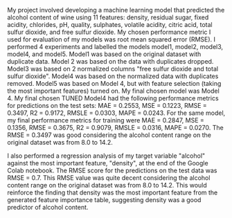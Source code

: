 My project involved developing a machine learning model that predicted the alcohol content of wine using 11 features: density, residual sugar, fixed acidity, chlorides, pH, quality, sulphates, volatile acidity, citric acid, total sulfur dioxide, and free sulfur dioxide. My chosen performance metric I used for evaluation of my models was root mean squared error (RMSE). I performed 4 experiments and labelled the models model1, model2, model3, model4, and model5. Model1 was based on the original dataset with duplicate data. Model 2 was based on the data with duplicates dropped. Model3 was based on 2 normalized columns "free sulfur dioxide and total sulfur dioxide". Model4 was based on the normalized data with duplicates removed. Model5 was based on Model 4, but with feature selection (taking the most important features) turned on. My final chosen model was Model 4. My final chosen TUNED Model4 had the following performance metrics for predictions on the test sets: MAE = 0.2553, MSE = 0.1223, RMSE = 0.3497, R2 = 0.9172,  RMSLE = 0.0303, MAPE = 0.0243. For the same model, my final performance metrics for training were MAE = 0.2847, MSE = 0.1356, RMSE = 0.3675, R2 = 0.9079, RMSLE = 0.0316, MAPE = 0.0270. The RMSE = 0.3497 was good considering the alcohol content range on the original dataset was from 8.0 to 14.2. 

I also performed a regression analysis of my target variable "alcohol" against the most important feature, "density", at the end of the Google Colab notebook. The RMSE score for the predictions on the test data was RMSE = 0.7. This RMSE value was quite decent considering the alcohol content range on the original dataset was from 8.0 to 14.2. This would reinforce the finding that density was the most important feature from the generated feature importance table, suggesting density was a good predictor of alcohol content.

